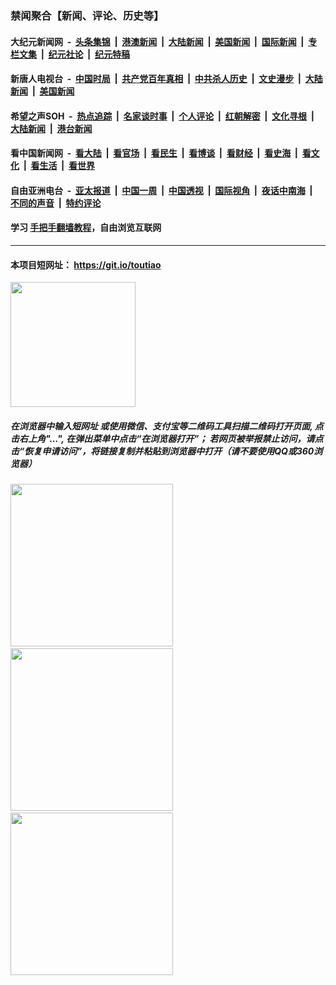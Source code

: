 ### 禁闻聚合【新闻、评论、历史等】

#### 大纪元新闻网 &nbsp;-&nbsp; [头条集锦](indexes/E头条集锦.md?t=02120655) &nbsp;|&nbsp; [港澳新闻](indexes/E港澳新闻.md?t=02120655)  &nbsp;|&nbsp; [大陆新闻](indexes/E大陆新闻.md?t=02120655) &nbsp;|&nbsp; [美国新闻](indexes/E美国新闻.md?t=02120655) &nbsp;|&nbsp; [国际新闻](indexes/E国际新闻.md?t=02120655) &nbsp;|&nbsp; [专栏文集](indexes/E专栏文集.md?t=02120655) &nbsp;|&nbsp; [纪元社论](indexes/E纪元社论.md?t=02120655) &nbsp;|&nbsp; [纪元特稿](indexes/E纪元特稿.md?t=02120655) 

#### 新唐人电视台 &nbsp;-&nbsp; [中国时局](indexes/N中国时局.md?t=02120655) &nbsp;|&nbsp; [共产党百年真相](indexes/N共产党百年真相.md?t=02120655) &nbsp;|&nbsp; [中共杀人历史](indexes/N中共杀人历史.md?t=02120655) &nbsp;|&nbsp; [文史漫步](indexes/N文史漫步.md?t=02120655) &nbsp;|&nbsp; [大陆新闻](indexes/N大陆新闻.md?t=02120655) &nbsp;|&nbsp; [美国新闻](indexes/N美国新闻.md?t=02120655)

#### 希望之声SOH &nbsp;-&nbsp; [热点追踪](indexes/H热点追踪.md?t=02120655) &nbsp;|&nbsp; [名家谈时事](indexes/H名家谈时事.md?t=02120655) &nbsp;|&nbsp; [个人评论](indexes/H个人评论.md?t=02120655)  &nbsp;|&nbsp; [红朝解密](indexes/H红朝解密.md?t=02120655) &nbsp;|&nbsp; [文化寻根](indexes/H文化寻根.md?t=02120655) &nbsp;|&nbsp; [大陆新闻](indexes/H大陆新闻.md?t=02120655) &nbsp;|&nbsp; [港台新闻](indexes/H港台新闻.md?t=02120655)

#### 看中国新闻网 &nbsp;-&nbsp; [看大陆](indexes/S看大陆.md?t=02120655) &nbsp;|&nbsp; [看官场](indexes/S看官场.md?t=02120655) &nbsp;|&nbsp; [看民生](indexes/S看民生.md?t=02120655)  &nbsp;|&nbsp; [看博谈](indexes/S看博谈.md?t=02120655) &nbsp;|&nbsp; [看财经](indexes/S看财经.md?t=02120655) &nbsp;|&nbsp; [看史海](indexes/S看史海.md?t=02120655) &nbsp;|&nbsp; [看文化](indexes/S看文化.md?t=02120655) &nbsp;|&nbsp; [看生活](indexes/S看生活.md?t=02120655) &nbsp;|&nbsp; [看世界](indexes/S看世界.md?t=02120655)

#### 自由亚洲电台 &nbsp;-&nbsp; [亚太报道](indexes/R亚太报道.md?t=02120655) &nbsp;|&nbsp; [中国一周](indexes/R中国一周.md?t=02120655) &nbsp;|&nbsp; [中国透视](indexes/R中国透视.md?t=02120655)  &nbsp;|&nbsp; [国际视角](indexes/R国际视角.md?t=02120655) &nbsp;|&nbsp; [夜话中南海](indexes/R夜话中南海.md?t=02120655) &nbsp;|&nbsp; [不同的声音](indexes/R不同的声音.md?t=02120655) &nbsp;|&nbsp; [特约评论](indexes/R特约评论.md?t=02120655)

#### 学习 [手把手翻墙教程](https://github.com/gfw-breaker/guides/wiki)，自由浏览互联网

----

#### 本项目短网址： https://git.io/toutiao
<img src="https://raw.githubusercontent.com/gfw-breaker/banned-news/master/scripts/img/qr.png" width="200px"/>  

##### 在浏览器中输入短网址 或使用微信、支付宝等二维码工具扫描二维码打开页面, 点击右上角"...", 在弹出菜单中点击“在浏览器打开”； 若网页被举报禁止访问，请点击“恢复申请访问”，将链接复制并粘贴到浏览器中打开（请不要使用QQ或360浏览器）

<img src="https://raw.githubusercontent.com/gfw-breaker/banned-news/master/scripts/img/1.png" width="260px"/> &nbsp; <img src="https://raw.githubusercontent.com/gfw-breaker/banned-news/master/scripts/img/2.png" width="260px"/> &nbsp; <img src="https://raw.githubusercontent.com/gfw-breaker/banned-news/master/scripts/img/3.png" width="260px"/>
